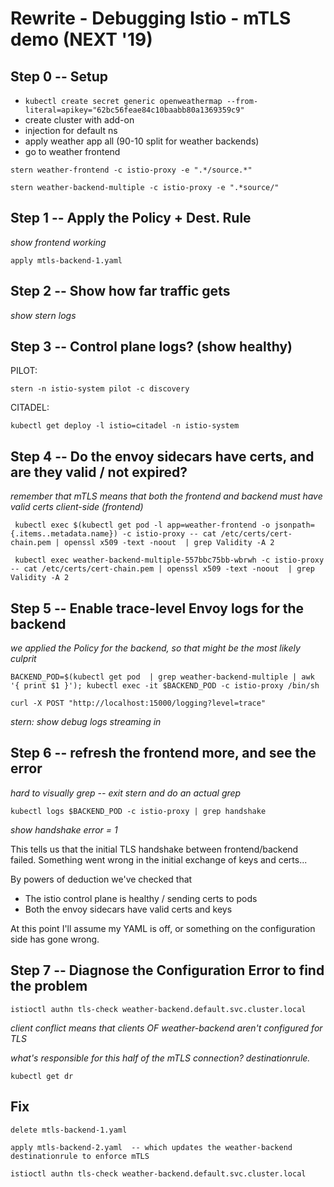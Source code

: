 # Rewrite - Debugging Istio - mTLS demo (NEXT '19)

## Step 0 -- Setup 
- `kubectl create secret generic openweathermap --from-literal=apikey="62bc56feae84c10baabb80a1369359c9"` 
- create cluster with add-on  
- injection for default ns 
- apply weather app all  (90-10 split for weather backends)
- go to weather frontend 

```
stern weather-frontend -c istio-proxy -e ".*/source.*"

stern weather-backend-multiple -c istio-proxy -e ".*source/"
```

## Step 1 -- Apply the Policy + Dest. Rule 

*show frontend working* 

```
apply mtls-backend-1.yaml 
``` 

## Step 2 -- Show how far traffic gets 

*show stern logs* 


## Step 3 -- Control plane logs? (show healthy)

PILOT: 
```
stern -n istio-system pilot -c discovery
```

CITADEL:
```
kubectl get deploy -l istio=citadel -n istio-system
``` 

## Step 4 -- Do the envoy sidecars have certs, and are they valid / not expired?  

*remember that mTLS means that both the frontend and backend must have valid certs* 
*client-side (frontend)* 

```
 kubectl exec $(kubectl get pod -l app=weather-frontend -o jsonpath={.items..metadata.name}) -c istio-proxy -- cat /etc/certs/cert-chain.pem | openssl x509 -text -noout  | grep Validity -A 2
``` 

```
 kubectl exec weather-backend-multiple-557bbc75bb-wbrwh -c istio-proxy -- cat /etc/certs/cert-chain.pem | openssl x509 -text -noout  | grep Validity -A 2
```

## Step 5 -- Enable trace-level Envoy logs for the backend 

*we applied the Policy for the backend, so that might be the most likely culprit* 

```
BACKEND_POD=$(kubectl get pod  | grep weather-backend-multiple | awk '{ print $1 }'); kubectl exec -it $BACKEND_POD -c istio-proxy /bin/sh 

curl -X POST "http://localhost:15000/logging?level=trace"
```

*stern: show debug logs streaming in*  

## Step 6 -- refresh the frontend more, and see the error 

*hard to visually grep -- exit stern and do an actual grep* 

```
kubectl logs $BACKEND_POD -c istio-proxy | grep handshake
```
*show handshake error = 1* 

This tells us that the initial TLS handshake between frontend/backend failed. Something went wrong in the initial exchange of keys and certs... 

By powers of deduction we've checked that 
- The istio control plane is healthy / sending certs to pods 
- Both the envoy sidecars have valid certs and keys

At this point I'll assume my YAML is off, or something on the configuration side has gone wrong. 


## Step 7 -- Diagnose the Configuration Error to find the problem 


```
istioctl authn tls-check weather-backend.default.svc.cluster.local 
```

*client conflict means that clients OF weather-backend aren't configured for TLS* 

*what's responsible for this half of the mTLS connection? destinationrule.* 

```
kubectl get dr 
```


## Fix 

```
delete mtls-backend-1.yaml 

apply mtls-backend-2.yaml  -- which updates the weather-backend destinationrule to enforce mTLS 
```

```
istioctl authn tls-check weather-backend.default.svc.cluster.local 
```


